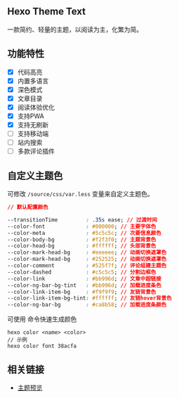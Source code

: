 ## Hexo Theme Text
一款简约、轻量的主题，以阅读为主，化繁为简。

## 功能特性
- [x] 代码高亮
- [x] 内置多语言
- [x] 深色模式
- [x] 文章目录
- [x] 阅读体验优化
- [x] 支持PWA
- [x] 支持无刷新
- [ ] 支持移动端
- [ ] 站内搜索
- [ ] 多款评论插件

## 自定义主题色
可修改 ``/source/css/var.less`` 变量来自定义主题色。
```css
// 默认配置颜色

--transitionTime         : .35s ease; // 过渡时间
--color-font             : #000000; // 主要字体色
--color-meta             : #5c5c5c; // 次要信息颜色
--color-body-bg          : #f2f3f0; // 主题背景色
--color-head-bg          : #ffffff; // 头部背景色
--color-mark-head-bg     : #eeeeee; // 动画切换遮罩色
--color-mark-head-bg     : #252525; // 动画切换遮罩色
--color-comment          : #525f7f; // 评论组建主题色
--color-dashed           : #c5c5c5; // 分割边框色
--color-link             : #bb996d; // 文章中超链接
--color-ng-bar-bg-tint   : #bb996d; // 加载进度条色
--color-link-item-bg     : #f9f9f9; // 友链背景色
--color-link-item-bg-tint: #ffffff; // 友链hover背景色
--color-ng-bar-bg        : #ca8b58; // 加载进度条颜色

```
可使用 命令快速生成颜色
``` 
hexo color <name> <color>
// 示例
hexo color font 38acfa
```
## 相关链接

- [主题预览](https://www.imalun.com)